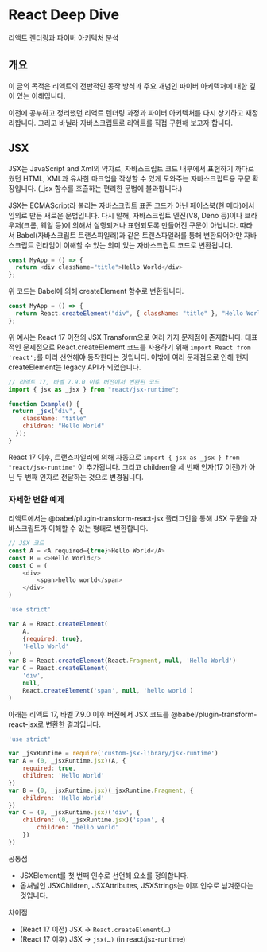 # React Deep Dive
리액트 렌더링과 파이버 아키텍처 분석

## 개요
이 글의 목적은 리액트의 전반적인 동작 방식과 주요 개념인 파이버 아키텍처에 대한 깊이 있는 이해입니다.

이전에 공부하고 정리했던 리액트 렌더링 과정과 파이버 아키텍처를 다시 상기하고 재정리합니다. 그리고 바닐라 자바스크립트로 리액트를 직접 구현해 보고자 합니다.

## JSX
JSX는 JavaScript and Xml의 약자로, 자바스크립트 코드 내부에서 표현하기 까다로웠던 HTML, XML과 유사한 마크업을 작성할 수 있게 도와주는 자바스크립트용 구문 확장입니다. (_jsx 함수를 호출하는 편리한 문법에 불과합니다.)

JSX는 ECMAScript라 불리는 자바스크립트 표준 코드가 아닌 페이스북(현 메타)에서 임의로 만든 새로운 문법입니다. 다시 말해, 자바스크립트 엔진(V8, Deno 등)이나 브라우저(크롬, 웨일 등)에 의해서 실행되거나 표현되도록 만들어진 구문이 아닙니다. 따라서 Babel(자바스크립트 트랜스파일러)과 같은 트랜스파일러를 통해 변환되어야만 자바스크립트 런타임이 이해할 수 있는 의미 있는 자바스크립트 코드로 변환됩니다.

```javascript
const MyApp = () => {
  return <div className="title">Hello World</div>  
};
```
위 코드는 Babel에 의해 createElement 함수로 변환됩니다.
```javascript
const MyApp = () => {
  return React.createElement("div", { className: "title" }, "Hello World")
};
```
위 예시는 React 17 이전의 JSX Transform으로 여러 가지 문제점이 존재합니다. 대표적인 문제점으로 React.createElement 코드를 사용하기 위해 `import React from 'react';`를 미리 선언해야 동작한다는 것입니다. 이밖에 여러 문제점으로 인해 현재 createElement는 legacy API가 되었습니다.
```javascript
// 리액트 17, 바벨 7.9.0 이후 버전에서 변환된 코드
import { jsx as _jsx } from "react/jsx-runtime";

function Example() {
 return _jsx("div", {
    className: "title"
    children: "Hello World"
  });
}
```
React 17 이후, 트랜스파일러에 의해 자동으로 `import { jsx as _jsx } from "react/jsx-runtime"` 이 추가됩니다. 그리고 children을 세 번째 인자(17 이전)가 아닌 두 번째 인자로 전달하는 것으로 변경됩니다.

### 자세한 변환 예제
리액트에서는 @babel/plugin-transform-react-jsx 플러그인을 통해 JSX 구문을 자바스크립트가 이해할 수 있는 형태로 변환합니다.
```javascript
// JSX 코드
const A = <A required={true}>Hello World</A>
const B = <>Hello World</>
const C = (
	<div>
		<span>hello world</span>
	</div>
)
```
```javascript
'use strict'

var A = React.createElement(
	A,
	{required: true},
	'Hello World'
)
var B = React.createElement(React.Fragment, null, 'Hello World')
var C = React.createElement(
	'div',
	null,
	React.createElement('span', null, 'hello world')
)
```
아래는 리액트 17, 바벨 7.9.0 이후 버전에서 JSX 코드를 @babel/plugin-transform-react-jsx로 변환한 결과입니다.
```javascript
'use strict'

var _jsxRuntime = require('custom-jsx-library/jsx-runtime')
var A = (0, _jsxRuntime.jsx)(A, {
	required: true,
	children: 'Hello World'
})
var B = (0, _jsxRuntime.jsx)(_jsxRuntime.Fragment, {
	children: 'Hello World'
})
var C = (0, _jsxRuntime.jsx)('div', {
	children: (0, _jsxRuntime.jsx)('span', {
		children: 'hello world'
	})
})
```
공통점
- JSXElement를 첫 번째 인수로 선언해 요소를 정의합니다.
- 옵셔널인 JSXChildren, JSXAttributes, JSXStrings는 이후 인수로 넘겨준다는 것입니다.

차이점
- (React 17 이전) JSX → `React.createElement(…)`
- (React 17 이후) JSX → `jsx(…)` (in react/jsx-runtime)

